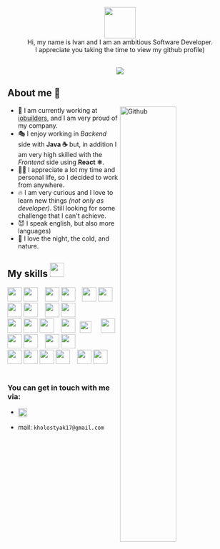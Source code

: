 

<!--
<img height = "100%" src="https://media-exp1.licdn.com/dms/image/C4D16AQG1EJk20VQ6cQ/profile-displaybackgroundimage-shrink_350_1400/0/1627837388738?e=1634774400&v=beta&t=sf6ebJzZWN1E3yVYHUwMjYYsNntTIrBvC4vAA-QcX2Q" alt="cover" />
</div> 
-->

<!--
<h1 align="center">Hola, cześć, привет)) /h1>
-->

<div size='20px' align="center">
  <br/>
    <img src = "https://new-retail.ru/upload/iblock/d57/d5711742b0ef7d9366df4cd884c99388.jpg" height = 70px>
    <div>Hi, my name is Ivan and I am an ambitious Software Developer.
    <br/>I appreciate you taking the time to view my github profile) </div>
  <br/>

![](https://komarev.com/ghpvc/?username=kholostyak17&color=brightgreen)

</div>



<h2>About me 🍃</h2>

<div>
  <img width=50% align="right" alt="Github" src="https://raw.githubusercontent.com/onimur/.github/master/.resources/git-header.svg" /> 
  <div align="left" width="50%">
    <ul>
      <li>🌆 I am currently working at <a href= https://io.builders >iobuilders</a>, and I am very proud of my company.</li>
      <li>🎭 I enjoy working in <i>Backend</i> side with <b>Java ☕</b> but, in addition I am very high skilled with the <i>Frontend</i> side using <b>React ⚛️</b>.</li>
      <li>🦸‍♂️ I appreciate a lot my time and personal life, so I decided to work from anywhere.</li>
      <li>🔥 I am very curious and I love to learn new things <i>(not only as developer)</i>. Still looking for some challenge that I can't achieve.</li>
      <li>😈 I speak english, but also more languages)</li>
      <li>🌙 I love the night, the cold, and nature.</li>
    </ul>
  </div>
</div>


<h2> 
  My skills 
  <img src = "https://media2.giphy.com/media/QssGEmpkyEOhBCb7e1/giphy.gif?cid=ecf05e47a0n3gi1bfqntqmob8g9aid1oyj2wr3ds3mg700bl&rid=giphy.gif" width="32px" height="32px"/>
</h2> 
<div>
  <img width ='32px' src ='https://raw.githubusercontent.com/rahulbanerjee26/githubAboutMeGenerator/main/icons/reactjs.svg'> 
  <img width ='32px' src ='https://raw.githubusercontent.com/rahulbanerjee26/githubAboutMeGenerator/main/icons/redux.svg'> 
  &nbsp;&nbsp;
  <img width ='32px' src ='https://raw.githubusercontent.com/rahulbanerjee26/githubAboutMeGenerator/main/icons/typescript.svg'> 
  <img width ='32px' src ='https://raw.githubusercontent.com/rahulbanerjee26/githubAboutMeGenerator/main/icons/javascript.svg'> 
  &nbsp;&nbsp;
  <img width ='32px' src ='https://raw.githubusercontent.com/rahulbanerjee26/githubAboutMeGenerator/main/icons/html.svg'> 
  <img width ='32px' src ='https://raw.githubusercontent.com/rahulbanerjee26/githubAboutMeGenerator/main/icons/css.svg'> 
  <img width ='32px' src ='https://raw.githubusercontent.com/rahulbanerjee26/githubAboutMeGenerator/main/icons/bootstrap.svg'>
  <img width ='32px' src ='https://raw.githubusercontent.com/rahulbanerjee26/githubAboutMeGenerator/main/icons/sass.svg'> 
  &nbsp;&nbsp;
  <img width ='32px' src ='https://raw.githubusercontent.com/rahulbanerjee26/githubAboutMeGenerator/main/icons/webpack.svg'> 
  <img width ='32px' src ='https://raw.githubusercontent.com/rahulbanerjee26/githubAboutMeGenerator/main/icons/jest.svg'> 
  
  <br/>
  
  <img width ='32px' src ='https://plumbr.io/app/uploads/2019/06/java.png'>
  <img width ='32px' src ='https://raw.githubusercontent.com/rahulbanerjee26/githubAboutMeGenerator/main/icons/python.svg'> 
  <img width ='32px' src ='https://raw.githubusercontent.com/rahulbanerjee26/githubAboutMeGenerator/main/icons/nodejs.svg'> 
  &nbsp;&nbsp;
  <img width ='32px' src ='https://raw.githubusercontent.com/rahulbanerjee26/githubAboutMeGenerator/main/icons/spring.svg'>
  <img width ='26px' style="margin:0 6px;" src ='https://seeklogo.com/images/F/flask-logo-44C507ABB7-seeklogo.com.png'> 
  &nbsp;&nbsp;
  <img width ='32px' src ='https://raw.githubusercontent.com/rahulbanerjee26/githubAboutMeGenerator/main/icons/postgresql.svg'> 
  <img width ='32px' src ='https://raw.githubusercontent.com/rahulbanerjee26/githubAboutMeGenerator/main/icons/mongodb.svg'> 
  <img width ='32px' src ='https://raw.githubusercontent.com/rahulbanerjee26/githubAboutMeGenerator/main/icons/firebase.svg'> 
  &nbsp;&nbsp;
  <img width ='32px' src ='https://raw.githubusercontent.com/rahulbanerjee26/githubAboutMeGenerator/main/icons/postman.svg'> 
  <img width ='32px' src ='https://raw.githubusercontent.com/rahulbanerjee26/githubAboutMeGenerator/main/icons/docker.svg'> 
  
  <br/>
  
  <img width ='32px' src ='https://raw.githubusercontent.com/rahulbanerjee26/githubAboutMeGenerator/main/icons/bash.svg'> 
  <img width ='32px' src ='https://raw.githubusercontent.com/rahulbanerjee26/githubAboutMeGenerator/main/icons/git.svg'> 
  <img width ='32px' src ='https://upload.wikimedia.org/wikipedia/commons/9/91/Octicons-mark-github.svg'>
  <img width ='32px' src ='https://cdn.worldvectorlogo.com/logos/gitlab.svg'>
  &nbsp;&nbsp;
  <img width ='32px' src ='https://www.svgrepo.com/show/327408/logo-vercel.svg'> 
  <img width ='32px' src ='https://raw.githubusercontent.com/rahulbanerjee26/githubAboutMeGenerator/main/icons/heroku.svg'>
</div>

<!--
<h2>My activity <img width ='25px' src ='https://media1.giphy.com/media/JZ40cnfnN11KycrvMF/giphy.gif?cid=ecf05e47a0n3gi1bfqntqmob8g9aid1oyj2wr3ds3mg700bl&rid=giphy.gif'></h2>

![Metrics](https://metrics.lecoq.io/kholostyak17?template=classic&base.header=0&base.activity=0&base.community=0&base.repositories=0&base.metadata=0&isocalendar=1&isocalendar.duration=half-year&config.timezone=Europe%2FMadrid)
-->

<br/>

<h3>You can get in touch with me via: </h3>

- <a href = 'https://www.linkedin.com/in/ivan-jaen-trujillo' target="_blank"> <img height = '20px' align= 'center' src="https://upload.wikimedia.org/wikipedia/commons/0/01/LinkedIn_Logo.svg"/></a>

- mail: `kholostyak17@gmail.com`


<!--
**kholostyak17/kholostyak17** is a ✨ _special_ ✨ repository because its `README.md` (this file) appears on your GitHub profile.

Here are some ideas to get you started:

- 🔭 I’m currently working on ...
- 🌱 I’m currently learning ...
- 👯 I’m looking to collaborate on ...
- 🤔 I’m looking for help with ...
- 💬 Ask me about ...
- 📫 How to reach me: ...
- 😄 Pronouns: ...
- ⚡ Fun fact: ...
-->
